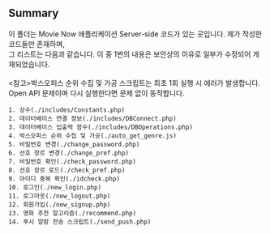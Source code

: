 ## Summary
이 폴더는 Movie Now 애플리케이션 Server-side 코드가 있는 곳입니다. 제가 작성한 코드들만 존재하며,<br>그 리스트는 다음과 같습니다. 이 중 1번의 내용은 보안상의 이유로 일부가 수정되어 게재되었습니다.<br><br><참고>박스오피스 순위 수집 및 가공 스크립트는 최초 1회 실행 시 에러가 발생합니다.<br>Open API 문제이며 다시 실행한다면 문제 없이 동작합니다.

```
1. 상수(./includes/Constants.php)
2. 데이터베이스 연결 정보(./includes/DBConnect.php)
3. 데이터베이스 입출력 함수(./includes/DBOperations.php)
4. 박스오피스 순위 수집 및 가공(./auto_get_genre.js)
5. 비밀번호 변경(./change_password.php)
6. 선호 장르 변경(./change_pref.php)
7. 비밀번호 확인(./check_password.php)
8. 선호 장르 로드(./check_pref.php)
9. 아이디 중복 확인(./idcheck.php)
10. 로그인(./new_login.php)
11. 로그아웃(./new_logout.php)
12. 회원가입(./new_signup.php)
13. 영화 추천 알고리즘(./recommend.php)
14. 푸시 알람 전송 스크립트(./send_push.php)
```

